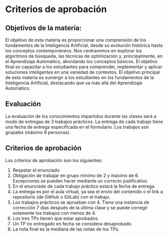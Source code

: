 # Criterios de aprobación

## Objetivos de la materia:

El objetivo de esta materia es proporcionar una comprensión de los fundamentos de la Inteligencia Artificial, desde su 
evolución histórica hasta los conceptos contemporáneos. Nos centraremos en explorar los algoritmos de búsqueda, las 
técnicas de optimización y, principalmente, en el Aprendizaje Automático, abordando los conceptos básicos. El objetivo 
final es capacitar a los estudiantes para comprender, implementar y aplicar soluciones inteligentes en una variedad de 
contextos. El objetivo principal de esta materia es sumergir a los estudiantes en los fundamentos de la Inteligencia 
Artificial, destacando que va más allá del Aprendizaje Automático. 

## Evaluación

La evaluación de los conocimientos impartidos durante las clases será a modo de entregas de 3 trabajos prácticos. 
La entrega de cada trabajo tiene una fecha de entrega especificada en el formulario. Los trabajos son grupales 
(máximo 6 personas).

## Criterios de aprobación

Los criterios de aprobación son los siguientes:

1. Respetar el enunciado
2. Obligación de trabajar en grupo mínimo de 2 y máximo de 6. Excepciones se pueden hacer mediante un correcto justificativo.
3. En el enunciado de cada trabajo práctico estará la fecha de entrega.
4. La entrega es por el aula virtual, ya sea el envío del contenido o el link a repositorio 
(de GitHub o GitLab) con el trabajo. 
5. Los trabajos prácticos se aprueban con 4. Tiene una instancia de corrección 7 días después de la última clase y se 
puede corregir solamente los trabajos con menos de 4.
6. Los tres TPs tienen que estar aprobados. 
7. Un TP no entregado en fecha se considera desaprobado.
8. La nota final es la mediana de las notas de los TPs.
